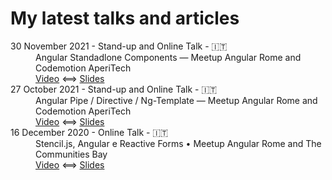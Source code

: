 # My latest talks and articles

<dl>      
  <dt> 30 November 2021 - Stand-up and Online Talk - 🇮🇹 </dt>
  <dd>
    Angular Standadlone Components — Meetup Angular Rome and Codemotion AperiTech <br />
    <a href="https://www.youtube.com/watch?v=qEfL1ofSAuc">Video</a> ⟺ <a href="">Slides</a>
  </dd>
  
  <dt> 27 October 2021 - Stand-up and Online Talk - 🇮🇹 </dt>
  <dd>
    Angular Pipe / Directive / Ng-Template — Meetup Angular Rome and Codemotion AperiTech <br />
    <a href="https://www.youtube.com/watch?v=dMuDYVNDm8g">Video</a> ⟺ <a href="">Slides</a>
  </dd>
  
  <dt> 16 December 2020 - Online Talk - 🇮🇹 </dt>
  <dd>
    Stencil.js, Angular e Reactive Forms •	Meetup Angular Rome and The Communities Bay <br />
    <a href="https://youtu.be/sTLi_-s_RWs">Video</a> ⟺ <a href="">Slides</a>
  </dd>
</dl>
